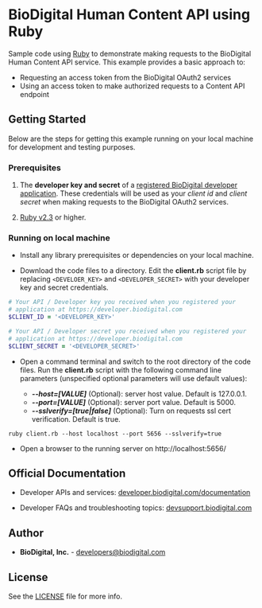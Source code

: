 ﻿BioDigital Human Content API using Ruby 
========



Sample code using [Ruby](https://www.ruby-lang.org) to demonstrate making requests to the BioDigital Human Content API service.  This example provides a basic approach to:

* Requesting an access token from the BioDigital OAuth2 services
* Using an access token to make authorized requests to a Content API endpoint



## Getting Started

Below are the steps for getting this example running on your local machine for development and testing purposes.

### Prerequisites

1.  The **developer key and secret** of a [registered BioDigital developer application](https://devsupport.biodigital.com/hc/en-us/articles/234450188-How-to-register-my-App).  These credentials will be used as your *client id* and *client secret* when making requests to the BioDigital OAuth2 services.

2. [Ruby v2.3](https://www.ruby-lang.org/en/downloads/) or higher.


### Running on local machine

* Install any library prerequisites or dependencies on your local machine.


*  Download the code files to a directory.  Edit the **client.rb** script file by replacing `<DEVELOER_KEY>` and `<DEVELOPER_SECRET>` with your developer key and secret credentials.


```ruby
# Your API / Developer key you received when you registered your
# application at https://developer.biodigital.com
$CLIENT_ID = '<DEVELOPER_KEY>'

# Your API / Developer secret you received when you registered your
# application at https://developer.biodigital.com
$CLIENT_SECRET = '<DEVELOPER_SECRET>'

```

*  Open a command terminal and switch to the root directory of the code files.  Run the **client.rb** script with the following command line parameters (unspecified optional parameters will use default values):
 
 	* **_--host=[VALUE]_**  (Optional):  server host value.  Default is 127.0.0.1.
 	* **_--port=[VALUE]_**   (Optional):  server port value.  Default is 5000.
 	* **_--sslverify=[true|false]_**  (Optional):  Turn on requests ssl cert verification.  Default is true.

```
ruby client.rb --host localhost --port 5656 --sslverify=true
```

* Open a browser to the running server on http://localhost:5656/    
  
  

## Official Documentation

* Developer APIs and services:   [developer.biodigital.com/documentation](https://developer.biodigital.com/documentation)

* Developer FAQs and troubleshooting topics:  [devsupport.biodigital.com](https://devsupport.biodigital.com)


## Author

* **BioDigital, Inc.** - developers@biodigital.com


## License

See the [LICENSE](https://github.com/biodigital-inc/bdhuman-contentapi/blob/master/LICENSE) file for more info.
